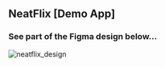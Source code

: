 ## NeatFlix [Demo App]

### See part of the Figma design below...

![neatflix_design](https://user-images.githubusercontent.com/54077752/153708198-b1f603e5-100a-4519-87a0-d68cfbcb8969.png)
